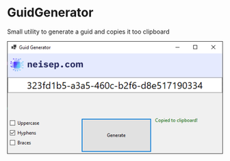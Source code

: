 # GuidGenerator
 Small utility to generate a guid and copies it too clipboard

 <img src="https://raw.githubusercontent.com/neisep/guidgenerator/master/software.png"/>
